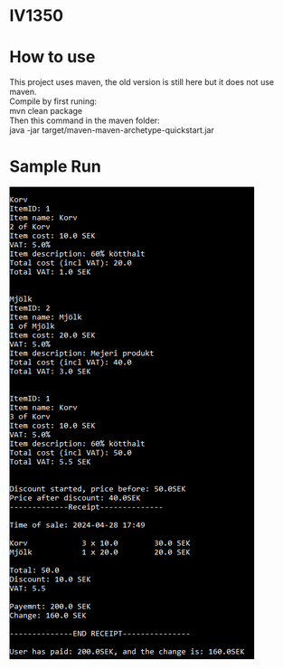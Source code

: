 # IV1350

# How to use
This project uses maven, the old version is still here but it does not use maven. <br> Compile by first runing: <br>mvn clean package<br> Then this command in the maven folder: <br>java -jar target/maven-maven-archetype-quickstart.jar
# Sample Run
![Sample run of POS program](https://github.com/fredrik-ui/IV1350/blob/main/task3/maven/Sale.PNG)
